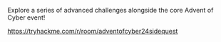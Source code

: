 Explore a series of advanced challenges alongside the core Advent of Cyber event!

https://tryhackme.com/r/room/adventofcyber24sidequest
